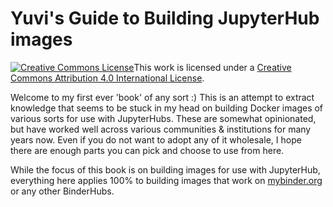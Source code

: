# Yuvi's Guide to Building JupyterHub images

<a rel="license" href="http://creativecommons.org/licenses/by/4.0/"><img
alt="Creative Commons License" style="border-width:0"
src="https://i.creativecommons.org/l/by/4.0/88x31.png" /></a>This work is
licensed under a <a rel="license"
href="http://creativecommons.org/licenses/by/4.0/">Creative Commons Attribution
4.0 International License</a>.

Welcome to my first ever 'book' of any sort :) This is an attempt to extract knowledge that
seems to be stuck in my head on building Docker images of various sorts for use with JupyterHubs.
These are somewhat opinionated, but have worked well across various communities & institutions for
many years now. Even if you do not want to adopt any of it wholesale, I hope there are enough 
parts you can pick and choose to use from here.

While the focus of this book is on building images for use with JupyterHub, everything here applies
100% to building images that work on [mybinder.org](https://mybinder.org) or any other BinderHubs.
